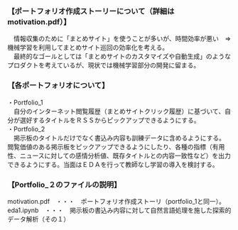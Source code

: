 ### 【ポートフォリオ作成ストーリーについて（詳細はmotivation.pdf）】
　情報収集のために「まとめサイト」を使うことが多いが、時間効率が悪い　⇒　機械学習を利用してまとめサイト巡回の効率化を考える。  
　最終的なゴールとしては「まとめサイトのカスタマイズや自動生成」のようなプロダクトを考えているが、現状では機械学習部分の開発に留まる。  
### 【各ポートフォリオについて】
・Portfolio_1  
　自分のインターネット閲覧履歴（まとめサイトクリック履歴）に基づいて、自分が選好するタイトルをＲＳＳからピックアップできるようにする。  
・Portfolio_2  
　掲示板のタイトルだけでなく書込み内容も訓練データに含めるようにする。閲覧価値のある掲示板をピックアップできるようにしたり、各種の指標（有用性、ニュースに対しての感情分析値、既存タイトルとの内容一致性など）を出力できるようにする。当面はＥＤＡを行って教師なし学習の導入を検討する。
  
### 【Portfolio_２のファイルの説明】
motivation.pdf　・・・　ポートフォリオ作成ストーリ（portfolio_1と同一）。  
eda1.ipynb　・・・　掲示板の書込み内容に対して自然言語処理を施した探索的データ解析（その１）
